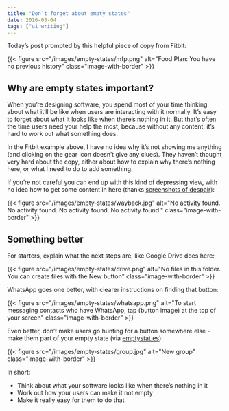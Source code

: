 ```yaml
---
title: "Don’t forget about empty states"
date: 2016-05-04
tags: ["ui writing"]
---
```


Today’s post prompted by this helpful piece of copy from Fitbit:

{{< figure src="/images/empty-states/mfp.png" alt="Food Plan: You have no previous history" class="image-with-border" >}}

## Why are empty states important?

When you’re designing software, you spend most of your time thinking about what it’ll be like when users are interacting with it normally. It’s easy to forget about what it looks like when there’s nothing in it. But that’s often the time users need your help the most, because without any content, it’s hard to work out what something does. 

In the Fitbit example above, I have no idea why it’s not showing me anything (and clicking on the gear icon doesn’t give any clues). They haven’t thought very hard about the copy, either about how to explain why there’s nothing here, or what I need to do to add something.

If you’re not careful you can end up with this kind of depressing view, with no idea how to get some content in here (thanks [screenshots of despair](https://screenshotsofdespair.tumblr.com/post/142924673164)):

{{< figure src="/images/empty-states/wayback.jpg" alt="No activity found. No activity found. No activity found. No activity found." class="image-with-border" >}}

## Something better

For starters, explain what the next steps are, like Google Drive does here:

{{< figure src="/images/empty-states/drive.png" alt="No files in this folder. You can create files with the New button" class="image-with-border" >}}

WhatsApp goes one better, with clearer instructions on finding that button:

{{< figure src="/images/empty-states/whatsapp.png" alt="To start messaging contacts who have WhatsApp, tap (button image) at the top of your screen" class="image-with-border" >}}

Even better, don’t make users go hunting for a button somewhere else - make them part of your empty state (via [emptystat.es](https://emptystat.es/post/135639881094/no-pinned-groups-in-facebook-for-android)):

{{< figure src="/images/empty-states/group.jpg" alt="New group" class="image-with-border" >}}

In short:

- Think about what your software looks like when there’s nothing in it 
- Work out how your users can make it not empty
- Make it really easy for them to do that
